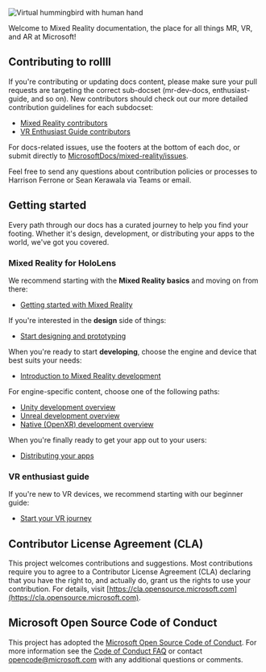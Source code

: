 ![Virtual hummingbird with human hand](mixed-reality-docs/mr-dev-docs/discover/images/01_MixedReality.png)

Welcome to Mixed Reality documentation, the place for all things MR, VR, and AR at Microsoft!

## Contributing to rollll

If you're contributing or updating docs content, please make sure your pull requests are targeting the correct sub-docset (mr-dev-docs, enthusiast-guide, and so on). New contributors should check out our more detailed contribution guidelines for each subdocset:

* [Mixed Reality contributors](mixed-reality-docs/mr-dev-docs/CONTRIBUTING.md)
* [VR Enthusiast Guide contributors](enthusiast-guide/CONTRIBUTING.md)

For docs-related issues, use the footers at the bottom of each doc, or submit directly to [MicrosoftDocs/mixed-reality/issues](https://github.com/MicrosoftDocs/mixed-reality/issues).

Feel free to send any questions about contribution policies or processes to Harrison Ferrone or Sean Kerawala via Teams or email. 

## Getting started 

Every path through our docs has a curated journey to help you find your footing. Whether it's design, development, or distributing your apps to the world, we've got you covered. 

### Mixed Reality for HoloLens

We recommend starting with the **Mixed Reality basics** and moving on from there:

* [Getting started with Mixed Reality](mixed-reality-docs/mr-dev-docs/discover/get-started-with-mr.md)

If you're interested in the **design** side of things:

* [Start designing and prototyping](mixed-reality-docs/mr-dev-docs/design/design.md)

When you're ready to start **developing**, choose the engine and device that best suits your needs:

* [Introduction to Mixed Reality development](mixed-reality-docs/mr-dev-docs/develop/development.md)

For engine-specific content, choose one of the following paths:

* [Unity development overview](mixed-reality-docs/mr-dev-docs/develop/unity/unity-development-overview.md)
* [Unreal development overview](mixed-reality-docs/mr-dev-docs/develop/unreal/unreal-development-overview.md)
* [Native (OpenXR) development overview](mixed-reality-docs/mr-dev-docs/develop/native/directx-development-overview.md)

When you're finally ready to get your app out to your users:

* [Distributing your apps](mixed-reality-docs/mr-dev-docs/distribute/distribute-overview.md)

### VR enthusiast guide

If you're new to VR devices, we recommend starting with our beginner guide:

* [Start your VR journey](enthusiast-guide/vr-journey.md)

## Contributor License Agreement (CLA)

This project welcomes contributions and suggestions. Most contributions require you to agree to a Contributor License Agreement (CLA) declaring that you have the right to, and actually do, grant us the rights to use your contribution. For details, visit [https://cla.opensource.microsoft.com](https://cla.opensource.microsoft.com).

## Microsoft Open Source Code of Conduct

This project has adopted the [Microsoft Open Source Code of Conduct](https://opensource.microsoft.com/codeofconduct). For more information see the [Code of Conduct FAQ](https://opensource.microsoft.com/codeofconduct/faq/) or contact [opencode@microsoft.com](mailto:opencode@microsoft.com) with any additional questions or comments.
